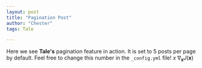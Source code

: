 ```yaml
---
layout: post
title: "Pagination Post"
author: "Chester"
tags: Tale

---
```


Here we see **Tale's** pagination feature in action. It is set to 5 posts per page by default. Feel free to change this number in the `_config.yml` file!
$x$ 
$\nabla_\boldsymbol{x} J(\boldsymbol{x})$
